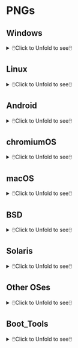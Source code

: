 # PNGs

## Windows

<details>
<summary>🖱️Click to Unfold to see🖱️</summary>

Name|Icon
--|--
Microsoft|<img src="Windows/Microsoft.png" width="100px">
Windows 11|<img src="Windows/Win11.png" width="100px">
Windows 10|<img src="Windows/Win10.png" width="100px">
Windows 8.1|<img src="Windows/Win8.1.png" width="100px">
Windows 7|<img src="Windows/Win7.png" width="100px">
Vista|<img src="Windows/Vista.png" width="100px">
</details>

## Linux

<details>
<summary>🖱️Click to Unfold to see🖱️</summary>

### Arch
<details>
<summary>🖱️Click to Unfold to see🖱️</summary>
  
Name|Icon
--|--
Arch|<img src="Linux/Arch/0-Arch_Linux1.png" width="100px"><img src="Arch/0-Arch_Linux.png" width="100px">
ArcoLinux|<img src="Linux/Arch/1-ArcoLinux.png" width="100px">
Archcraft|<img src="Linux/Arch/2-Archcraft.png" width="100px">
ArchLabs|<img src="Linux/Arch/3-ArchLabs.png" width="100px">
Archman|<img src="Linux/Arch/4-Archman.png" width="100px">
Artix|<img src="Linux/Arch/5-Artix.png" width="100px">
XeroLinux|<img src="Linux/Arch/6-XeroLinux.png" width="100px">
ArchBang|<img src="Linux/Arch/7-ArchBang.png" width="100px">
BlackArch|<img src="Linux/Arch/8-BlackArch.png" width="100px">
ArchStrike|<img src="Linux/Arch/9-ArchStrike.png" width="100px">
</details>

### Assistive
<details>
<summary>🖱️Click to Unfold to see🖱️</summary>

Name|Icon
--|--
KNOPPIX|<img src="Linux/Assistive/KNOPPIX.png" width="100px">
Slint|<img src="Linux/Assistive/Slint.png" width="100px">
</details>

## Beginners
<details>
<summary>🖱️Click to Unfold to see🖱️</summary>

Name|Icon
--|--
1-Mint|<img src="Beginners/1-Mint.png" width="100px">
2-Lite|<img src="Beginners/2-Lite.png" width="100px">
3-Zorin|<img src="Beginners/3-Zorin.png" width="100px">
4-elementary|<img src="Beginners/4-elementary.png" width="100px">
5-PCLinuxOS|<img src="Beginners/5-PCLinuxOS-1.png" width="100px"><img src="Beginners/5-PCLinuxOS.png" width="100px">
6-Solus|<img src="Beginners/6-Solus.png" width="100px">
7-Robolinux|<img src="Beginners/7-Robolinux.png" width="100px">
8-TUXEDO|<img src="Beginners/8-TUXEDO.png" width="100px">
9-Netrunner|<img src="Beginners/9-Netrunner.png" width="100px">
</details>

## Boot Rescue
<details>
<summary>🖱️Click to Unfold to see🖱️</summary>

Name|Icon
--|--
Rescatux|<img src="Boot_Rescue/Rescatux.png" width="100px">
Super_Grub2_Disk|<img src="Boot_Rescue/Super_Grub2_Disk.png" width="100px">
</details>

## Clusters
<details>
<summary>🖱️Click to Unfold to see🖱️</summary>

Name|Icon
--|--
Proxmox|<img src="Clusters/Proxmox.png" width="100px">
</details>

## Data Rescue
<details>
<summary>🖱️Click to Unfold to see🖱️</summary>

Name|Icon
--|--
1-SystemRescue|<img src="Data_Rescue/1-SystemRescue.png" width="100px">
2-Plop|<img src="Data_Rescue/2-Plop.png" width="100px">
3-Clonezilla|<img src="Data_Rescue/3-Clonezilla.png" width="100px">
4-Rescuezilla|<img src="Data_Rescue/4-Rescuezilla.png" width="100px">
5-Ufficio Zero|<img src="Data_Rescue/5-Ufficio_Zero.png" width="100px">
6-Finnix|<img src="Data_Rescue/6-Finnix.png" width="100px">
7-Redo|<img src="Data_Rescue/7-Redo.png" width="100px">
8-paldo|<img src="Data_Rescue/8-paldo.png" width="100px">
</details>

## Desktop
<details>
<summary>🖱️Click to Unfold to see🖱️</summary>

Name|Icon
--|--
1-Bluestar|<img src="Desktop/1-Bluestar.png" width="100px">
2-deepin|<img src="Desktop/2-deepin.png" width="100px">
3-BunsenLabs|<img src="Desktop/3-BunsenLabs.png" width="100px">
4-Pisi|<img src="Desktop/4-Pisi.png" width="100px">
5-Freespire|<img src="Desktop/5-Freespire.png" width="100px">
6-Zenwalk|<img src="Desktop/6-Zenwalk.png" width="100px">
7-Kwort|<img src="Desktop/7-Kwort.png" width="100px">
8-Omoikane|<img src="Desktop/8-Omoikane.png" width="100px">
</details>

## Desktop&LiveMedium
<details>
<summary>🖱️Click to Unfold to see🖱️</summary>

Name|Icon
--|--
01-EndeavourOS|<img src="Desktop&LiveMedium/01-EndeavourOS.png" width="100px">
02-Manjaro|<img src="Desktop&LiveMedium/02-Manjaro.png" width="100px">
03-Pop!_OS|<img src="Desktop&LiveMedium/03-Pop!_OS.png" width="100px">
04-Garuda|<img src="Desktop&LiveMedium/04-Garuda.png" width="100px">
05-KDE neon|<img src="Desktop&LiveMedium/05-KDE_neon.png" width="100px">
06-SparkyLinux|<img src="Desktop&LiveMedium/06-SparkyLinux.png" width="100px">
07-Linuxfx|<img src="Desktop&LiveMedium/07-Linuxfx.png" width="100px">
08-Peppermint|<img src="Desktop&LiveMedium/08-Peppermint.png" width="100px">
09-Nitrux|<img src="Desktop&LiveMedium/09-Nitrux.png" width="100px">
10-Mabox|<img src="Desktop&LiveMedium/10-Mabox.png" width="100px">
11-KaOS|<img src="Desktop&LiveMedium/11-KaOS.png" width="100px">
12-SpiralLinux|<img src="Desktop&LiveMedium/12-SpiralLinux.png" width="100px">
13-Salix|<img src="Desktop&LiveMedium/13-Salix.png" width="100px">
14-RebornOS|<img src="Desktop&LiveMedium/14-RebornOS.png" width="100px">
15-OpenMandriva|<img src="Desktop&LiveMedium/15-OpenMandriva.png" width="100px">
16-Nobara|<img src="Desktop&LiveMedium/16-Nobara.png" width="100px">
17-siduction|<img src="Desktop&LiveMedium/17-siduction.png" width="100px">
18-Voyager|<img src="Desktop&LiveMedium/18-Voyager.png" width="100px">
19-Neptune|<img src="Desktop&LiveMedium/19-Neptune.png" width="100px">
20-NuTyX|<img src="Desktop&LiveMedium/20-NuTyX.png" width="100px">
21-Endless|<img src="Desktop&LiveMedium/21-Endless.png" width="100px">
22-GeckoLinux|<img src="Desktop&LiveMedium/22-GeckoLinux.png" width="100px">
23-ExTiX|<img src="Desktop&LiveMedium/23-ExTiX.png" width="100px">
24-Feren|<img src="Desktop&LiveMedium/24-Feren.png" width="100px">
25-ROSA|<img src="Desktop&LiveMedium/25-ROSA.png" width="100px">
26-Void|<img src="Desktop&LiveMedium/26-Void.png" width="100px">
27-CachyOS|<img src="Desktop&LiveMedium/27-CachyOS.png" width="100px">
28-Legacy|<img src="Desktop&LiveMedium/28-Legacy.png" width="100px">
29-Zephix|<img src="Desktop&LiveMedium/29-Zephix.png" width="100px">
30-Ultramarine|<img src="Desktop&LiveMedium/30-Ultramarine.png" width="100px">
31-RebecaBlackOS|<img src="Desktop&LiveMedium/31-RebecaBlackOS.png" width="100px">
32-Ultimate Edition|<img src="Desktop&LiveMedium/32-Ultimate_Edition.png" width="100px">
33-BigLinux|<img src="Desktop&LiveMedium/33-BigLinux.png" width="100px">
34-Venom|<img src="Desktop&LiveMedium/34-Venom.png" width="100px">
35-Fatdog64|<img src="Desktop&LiveMedium/35-Fatdog64.png" width="100px">
36-risiOS|<img src="Desktop&LiveMedium/36-risiOS.png" width="100px">
37-SysLinuxOS|<img src="Desktop&LiveMedium/37-SysLinuxOS.png" width="100px">
38-Slackel|<img src="Desktop&LiveMedium/38-Slackel.png" width="100px">
39-Star|<img src="Desktop&LiveMedium/39-Star.png" width="100px">
40-Obarun|<img src="Desktop&LiveMedium/40-Obarun.png" width="100px">
41-SolydXK|<img src="Desktop&LiveMedium/41-SolydXK.png" width="100px">
42-Pearl|<img src="Desktop&LiveMedium/42-Pearl.png" width="100px">
43-Exe|<img src="Desktop&LiveMedium/43-Exe.png" width="100px">
44-Canaima|<img src="Desktop&LiveMedium/44-Canaima.png" width="100px">
45-Refracta|<img src="Desktop&LiveMedium/45-Refracta.png" width="100px">
46-Diamond|<img src="Desktop&LiveMedium/46-Diamond.png" width="100px">
47-Swift|<img src="Desktop&LiveMedium/47-Swift.png" width="100px">
48-HamoniKR|<img src="Desktop&LiveMedium/48-HamoniKR.png" width="100px">
49-PakOS|<img src="Desktop&LiveMedium/49-PakOS.png" width="100px">
50-Br OS|<img src="Desktop&LiveMedium/50-Br_OS.png" width="100px">
51-mAid|<img src="Desktop&LiveMedium/51-mAid.png" width="100px">
52-blendOS|<img src="Desktop&LiveMedium/52-blendOS.png" width="100px">
</details>

## Disk Management
<details>
<summary>🖱️Click to Unfold to see🖱️</summary>

Name|Icon
--|--
GParted Live|<img src="Disk_Management/GParted Live.png" width="100px">
Parted Magic|<img src="Disk_Management/Parted Magic.png" width="100px">
</details>

## Docker
<details>
<summary>🖱️Click to Unfold to see🖱️</summary>

Name|Icon
--|--
Photon OS|<img src="Docker/Photon OS.png" width="100px">
Snal Linux|<img src="Docker/Snal_Linux.png" width="100px">
</details>

## Education
<details>
<summary>🖱️Click to Unfold to see🖱️</summary>

Name|Icon
--|--
1-NixOS|<img src="Education/1-NixOS.png" width="100px">
2-AcademiX|<img src="Education/2-AcademiX.png" width="100px">
3-OSGeoLive|<img src="Education/3-OSGeoLive.png" width="100px">
4-PrimTux|<img src="Education/4-PrimTux.png" width="100px">
5-BOSS|<img src="Education/5-BOSS.png" width="100px">
6-eLearnix|<img src="Education/6-eLearnix.png" width="100px">
7-Karoshi|<img src="Education/7-Karoshi.png" width="100px">
8-MAX|<img src="Education/8-MAX.png" width="100px">
</details>

## Firewall
<details>
<summary>🖱️Click to Unfold to see🖱️</summary>

Name|Icon
--|--
1-IPFire|<img src="Firewall/1-IPFire.png" width="100px">
2-ClearOS|<img src="Firewall/2-ClearOS.png" width="100px">
3-VyOS|<img src="Firewall/3-VyOS.png" width="100px">
4-Endian|<img src="Firewall/4-Endian.png" width="100px">
5-Untangle|<img src="Firewall/5-Untangle.png" width="100px">
</details>

## Forensics
<details>
<summary>🖱️Click to Unfold to see🖱️</summary>

Name|Icon
--|--
1-Kali|<img src="Forensics/1-Kali.png" width="100px">
2-ParrotOS|<img src="Forensics/2-ParrotOS.png" width="100px">
3-Athena|<img src="Forensics/3-Athena.png" width="100px">
4-BackBox|<img src="Forensics/4-BackBox.png" width="100px">
5-CAINE|<img src="Forensics/5-CAINE.png" width="100px">
6-Pentoo|<img src="Forensics/6-Pentoo.png" width="100px">
</details>

## Free Software
<details>
<summary>🖱️Click to Unfold to see🖱️</summary>

Name|Icon
--|--
1-Trisquel|<img src="Free_Software/1-Trisquel.png" width="100px">
2-Guix System|<img src="Free_Software/2-Guix_System.png" width="100px">
3-Uruk|<img src="Free_Software/3-Uruk.png" width="100px">
4-Hyperbola|<img src="Free_Software/4-Hyperbola.png" width="100px">
5-Parabola|<img src="Free_Software/5-Parabola.png" width="100px">
</details>

## From_RAM
<details>
<summary>🖱️Click to Unfold to see🖱️</summary>

Name|Icon
--|--
1-MX Linux|<img src="From_RAM/1-MX_Linux.png" width="100px">
2-Slax|<img src="From_RAM/2-Slax.png" width="100px">
3-Porteus|<img src="From_RAM/3-Porteus.png" width="100px">
4-Grml|<img src="From_RAM/4-Grml.png" width="100px">
5-KANOTIX|<img src="From_RAM/5-KANOTIX.png" width="100px">
</details>

## Gaming
<details>
<summary>🖱️Click to Unfold to see🖱️</summary>

Name|Icon
--|--
1-Regata OS|<img src="Gaming/1-Regata_OS.png" width="100px">
2-MakuluLinux|<img src="Gaming/2-MakuluLinux.png" width="100px">
3-Lakka|<img src="Gaming/3-Lakka.png" width="100px">
4-Salient|<img src="Gaming/4-Salient.png" width="100px">
5-Batocera|<img src="Gaming/5-Batocera.png" width="100px">
6-Recalbox|<img src="Gaming/6-Recalbox.png" width="100px">
</details>

## Immutable
<details>
<summary>🖱️Click to Unfold to see🖱️</summary>

Name|Icon
--|--
1-Fedora|<img src="Immutable/1-Fedora.png" width="100px">
2-openSUSE|<img src="Immutable/2-openSUSE.png" width="100px">
3-Vanilla|<img src="Immutable/3-Vanilla.png" width="100px">
</details>

## LiveMedium
<details>
<summary>🖱️Click to Unfold to see🖱️</summary>

Name|Icon
--|--
1-Peropesis|<img src="LiveMedium/1-Peropesis.png" width="100px">
2-Elive|<img src="LiveMedium/2-Elive.png" width="100px">
3-Berry|<img src="LiveMedium/3-Berry.png" width="100px">
</details>

## Mobile
<details>
<summary>🖱️Click to Unfold to see🖱️</summary>

Name|Icon
--|--
1-PureOS|<img src="Mobile/1-PureOS.png" width="100px">
2-e OS|<img src="Mobile/2-e_OS.png" width="100px">
3-postmarketOS|<img src="Mobile/3-postmarketOS.png" width="100px">
4-UBports|<img src="Mobile/4-UBports.png" width="100px">
</details>

## Multimedia
<details>
<summary>🖱️Click to Unfold to see🖱️</summary>

Name|Icon
--|--
1-AV Linux|<img src="Multimedia/1-AV_Linux.png" width="100px">
2-LibreELEC|<img src="Multimedia/2-LibreELEC.png" width="100px">
3-Daphile|<img src="Multimedia/3-Daphile.png" width="100px">
4-Volumio|<img src="Multimedia/4-Volumio.png" width="100px">
</details>

## NAS
<details>
<summary>🖱️Click to Unfold to see🖱️</summary>

Name|Icon
--|--
1-EasyNAS|<img src="NAS/1-EasyNAS.png" width="100px">
2-OpenMediaVault|<img src="NAS/2-OpenMediaVault.png" width="100px">
3-Rockstor|<img src="NAS/3-Rockstor.png" width="100px">
</details>

## Netbooks
<details>
<summary>🖱️Click to Unfold to see🖱️</summary>

Name|Icon
--|--
1-Puppy|<img src="Netbooks/1-Puppy.png" width="100px">
2-Bodhi|<img src="Netbooks/2-Bodhi.png" width="100px">
3-wattOS|<img src="Netbooks/3-wattOS.png" width="100px">
4-Runtu|<img src="Netbooks/4-Runtu.png" width="100px">
</details>

## Old Computers
<details>
<summary>🖱️Click to Unfold to see🖱️</summary>

Name|Icon
--|--
1-antiX|<img src="Old_Computers/1-antiX.png" width="100px">
2-Q4OS|<img src="Old_Computers/2-Q4OS.png" width="100px">
3-ALT|<img src="Old_Computers/3-ALT.png" width="100px">
4-LXLE|<img src="Old_Computers/4-LXLE.png" width="100px">
5-Absolute|<img src="Old_Computers/5-Absolute.png" width="100px">
6-Tiny Core|<img src="Old_Computers/6-Tiny_Core.png" width="100px">
7-SliTaz|<img src="Old_Computers/7-SliTaz.png" width="100px">
</details>

## Privacy
<details>
<summary>🖱️Click to Unfold to see🖱️</summary>

Name|Icon
--|--
1-Tails|<img src="Privacy/1-Tails.png" width="100px"><img src="Privacy/1-Tails-1.png" width="100px">
2-Kodachi|<img src="Privacy/2-Kodachi.png" width="100px">
3-Whonix|<img src="Privacy/3-Whonix.png" width="100px">
4-Septor|<img src="Privacy/4-Septor.png" width="100px">
</details>

## Raspberry
<details>
<summary>🖱️Click to Unfold to see🖱️</summary>

Name|Icon
--|--
1-Raspberry Pi|<img src="Raspberry/1-Raspberry_Pi.png" width="100px">
2-OSMC|<img src="Raspberry/2-OSMC.png" width="100px">
3-DietPi|<img src="Raspberry/3-DietPi.png" width="100px">
4-RasPlex|<img src="Raspberry/4-RasPlex.png" width="100px">
5-RSS|<img src="Raspberry/5-RSS.png" width="100px">
6-RDS|<img src="Raspberry/6-RDS.png" width="100px">
</details>

## Security
<details>
<summary>🖱️Click to Unfold to see🖱️</summary>

Name|Icon
--|--
1-Gnoppix|<img src="Security/1-Gnoppix.png" width="100px">
2-Qubes|<img src="Security/2-Qubes.png" width="100px">
3-Wifislax|<img src="Security/3-Wifislax.png" width="100px">
4-SELKS|<img src="Security/4-SELKS.png" width="100px">
5-NST|<img src="Security/5-NST.png" width="100px">
</details>

## Server
<details>
<summary>🖱️Click to Unfold to see🖱️</summary>

Name|Icon
--|--
01-Debian|<img src="Server/01-Debian.png" width="100px">
02-AlmaLinux|<img src="Server/02-AlmaLinux.png" width="100px">
03-Mageia|<img src="Server/03-Mageia.png" width="100px">
04-Slackware|<img src="Server/04-Slackware.png" width="100px">
05-Rocky|<img src="Server/05-Rocky.png" width="100px">
06-CentOS|<img src="Server/06-CentOS.png" width="100px">
07-Devuan|<img src="Server/07-Devuan.png" width="100px">
08-EuroLinux|<img src="Server/08-EuroLinux.png" width="100px">
09-Red Hat|<img src="Server/09-Red_Hat.png" width="100px">
10-4MLinux|<img src="Server/10-4MLinux.png" width="100px">
11-Oracle|<img src="Server/11-Oracle.png" width="100px">
12-openmamba|<img src="Server/12-openmamba.png" width="100px">
13-Springdale|<img src="Server/13-Springdale.png" width="100px">
14-Linspire|<img src="Server/14-Linspire.png" width="100px">
15-Pardus|<img src="Server/15-Pardus.png" width="100px">
16-MIRACLE|<img src="Server/16-MIRACLE.png" width="100px">
17-SUSE|<img src="Server/17-SUSE.png" width="100px">
18-Univention|<img src="Server/18-Univention.png" width="100px">
19-Nova|<img src="Server/19-Nova.png" width="100px">
20-Navy|<img src="Server/20-Navy.png" width="100px">
21-Vine|<img src="Server/21-Vine.png" width="100px">
22-VzLinux|<img src="Server/22-VzLinux.png" width="100px">
23-UBOS|<img src="Server/23-UBOS.png" width="100px">
24-Plamo|<img src="Server/24-Plamo.png" width="100px">
25-TurnKey|<img src="Server/25-TurnKey.png" width="100px">
26-PLD|<img src="Server/26-PLD.png" width="100px">
27-Omarine|<img src="Server/27-Omarine.png" width="100px">
28-OB2D|<img src="Server/28-OB2D.png" width="100px">
29-OviOS|<img src="Server/29-OviOS.png" width="100px">
</details>

## Source-based
<details>
<summary>🖱️Click to Unfold to see🖱️</summary>

Name|Icon
--|--
1-Gentoo.png|<img src="Source-based/1-Gentoo.png" width="100px">
2-Redcore.png|<img src="Source-based/2-Redcore.png" width="100px">
3-Calculate.png|<img src="Source-based/3-Calculate.png" width="100px">
4-CRUX.png|<img src="Source-based/4-CRUX.png" width="100px">
5-LFS.png|<img src="Source-based/5-LFS.png" width="100px">
6-Funtoo.png|<img src="Source-based/6-Funtoo.png" width="100px">
7-Exherbo.png|<img src="Source-based/7-Exherbo.png" width="100px">
8-T2.png|<img src="Source-based/8-T2.png" width="100px">
</details>

## Specialist
<details>
<summary>🖱️Click to Unfold to see🖱️</summary>

Name|Icon
--|--
1-EasyOS|<img src="Specialist/1-EasyOS.png" width="100px">
2-Clear|<img src="Specialist/2-Clear.png" width="100px">
3-Kaisen|<img src="Specialist/3-Kaisen.png" width="100px">
4-Armbian|<img src="Specialist/4-Armbian.png" width="100px">
5-Bedrock|<img src="Specialist/5-Bedrock.png" width="100px">
6-Live Raizo|<img src="Specialist/6-Live_Raizo.png" width="100px">
7-Zevenet|<img src="Specialist/7-Zevenet.png" width="100px">
8-Porteus Kiosk|<img src="Specialist/8-Porteus_Kiosk.png" width="100px">
9-KISS|<img src="Specialist/9-KISS.png" width="100px">
</details>

## Telephony
<details>
<summary>🖱️Click to Unfold to see🖱️</summary>

Name|Icon
--|--
1-Alpine|<img src="Telephony/1-Alpine.png" width="100px">
2-3CX|<img src="Telephony/2-3CX.png" width="100px">
3-Bicom Systems|<img src="Telephony/3-Bicom_Systems.png" width="100px">
4-FreePBX|<img src="Telephony/4-FreePBX.png" width="100px">
</details>

## Thin Client
<details>
<summary>🖱️Click to Unfold to see🖱️</summary>

Name|Icon
--|--
1-Debian Edu|<img src="Thin_Client/1-Debian_Edu.png" width="100px">
2-LliureX|<img src="Thin_Client/2-LliureX.png" width="100px">
3-Thinstation|<img src="Thin_Client/3-Thinstation.png" width="100px">
</details>

## Ubuntu
<details>
<summary>🖱️Click to Unfold to see🖱️</summary>

Name|Icon
--|--
01-Ubuntu|<img src="Ubuntu/01-Ubuntu.png" width="100px">
02-Kubuntu|<img src="Ubuntu/02-Kubuntu.png" width="100px">
03-Lubuntu|<img src="Ubuntu/03-Lubuntu.png" width="100px">
04-Xubuntu|<img src="Ubuntu/04-Xubuntu.png" width="100px">
05-Ubuntu MATE|<img src="Ubuntu/05-Ubuntu_MATE.png" width="100px">
06-Ubuntu Studio|<img src="Ubuntu/06-Ubuntu_Studio.png" width="100px">
07-Ubuntu Budgie|<img src="Ubuntu/07-Ubuntu_Budgie.png" width="100px">
08-Emmabuntüs|<img src="Ubuntu/08-Emmabuntüs.png" width="100px">
09-Ubuntu Unity|<img src="Ubuntu/09-Ubuntu_Unity.png" width="100px">
10-Ubuntu Kylin|<img src="Ubuntu/10-Ubuntu_Kylin.png" width="100px">
11-Ubuntu Christian|<img src="Ubuntu/11-Ubuntu_Christian.png" width="100px">
</details>

## WebUI Server
<details>
<summary>🖱️Click to Unfold to see🖱️</summary>

Name|Icon
--|--
1-BlueOnyx|<img src="WebUI_Server/1-BlueOnyx.png" width="100px">
2-SME Server|<img src="WebUI_Server/2-SME_Server.png" width="100px">
3-YunoHost|<img src="WebUI_Server/3-YunoHost.png" width="100px">
4-Baruwa|<img src="WebUI_Server/4-Baruwa.png" width="100px">
5-FreedomBox|<img src="WebUI_Server/5-FreedomBox.png" width="100px">
</details>

</details>

## Android

<details>
<summary>🖱️Click to Unfold to see🖱️</summary>

Name|Icon
--|--
android|<img src="Android/android.png" width="100px">
android 13|<img src="Android/android_13.png" width="100px">
android 12|<img src="Android/android_12.png" width="100px">
android 11|<img src="Android/android_11.png" width="100px">
android 10|<img src="Android/android_10.png" width="100px">
</details>

## chromiumOS

<details>
<summary>🖱️Click to Unfold to see🖱️</summary>

Name|Icon
--|--
1-chromebook|<img src="chromiumOS/1-chromebook.png" width="100px">
2-Flex|<img src="chromiumOS/2-Flex.png" width="100px">
3-brunch|<img src="chromiumOS/3-brunch.png" width="100px">
4-fydeos|<img src="chromiumOS/4-fydeos.png" width="100px">
</details>

## macOS

<details>
<summary>🖱️Click to Unfold to see🖱️</summary>

Name|Icon
--|--
1-Macintosh|<img src="macOS/1-Macintosh.png" width="100px">

Name|Logo|Name|logo
--|--|--|--
2-macOS|<img src="macOS/2-macOS.png" width="100px">|5-Mac OS|<img src="macOS/5-Mac_OS.png" width="100px">
3-OpenCore|<img src="macOS/3-OpenCore.png" width="100px">|6-OpenCore|<img src="macOS/6-OpenCore.png" width="100px">
4-Clover|<img src="macOS/4-Clover.png" width="100px">|7-Clover|<img src="macOS/7-Clover.png" width="100px">
</details>

## BSD

<details>
<summary>🖱️Click to Unfold to see🖱️</summary>

Name|Icon
--|--
01-freeBSD|<img src="BSD/01-freeBSD.png" width="100px">
02-TrueNAS|<img src="BSD/02-TrueNAS.png" width="100px">
03-DragonFly BSD|<img src="BSD/03-DragonFly_BSD.png" width="100px">
04-GhostBSD|<img src="BSD/04-GhostBSD.png" width="100px">
05-OpenBSD|<img src="BSD/05-OpenBSD.png" width="100px">
06-NomadBSD|<img src="BSD/06-NomadBSD.png" width="100px">
07-OPNsense|<img src="BSD/07-OPNsense.png" width="100px">
08-NetBSD|<img src="BSD/08-NetBSD.png" width="100px">
09-MidnightBSD|<img src="BSD/09-MidnightBSD.png" width="100px">
10-FuguIta|<img src="BSD/10-FuguIta.png" width="100px">
11-XigmaNAS|<img src="BSD/11-XigmaNAS.png" width="100px">
12-HardenedBSD|<img src="BSD/12-HardenedBSD.png" width="100px">
13-pfSense|<img src="BSD/13-pfSense.png" width="100px">
14-BSD Router Project|<img src="BSD/14-BSD_Router_Project.png" width="100px">
15-helloSystem|<img src="BSD/15-helloSystem.png" width="100px">
16-DynFi Firewall|<img src="BSD/16-DynFi_Firewall.png" width="100px">
</details>

## Solaris

<details>
<summary>🖱️Click to Unfold to see🖱️</summary>

Name|Icon
--|--
1-SmartOS|<img src="Solaris/1-SmartOS.png" width="100px">
2-OpenIndiana|<img src="Solaris/2-OpenIndiana.png" width="100px">
3-Solaris|<img src="Solaris/3-Solaris.png" width="100px">
4-XStreamOS|<img src="Solaris/4-XStreamOS.png" width="100px">
5-NexentaStor|<img src="Solaris/5-NexentaStor.png" width="100px">
</details>

## Other OSes

<details>
<summary>🖱️Click to Unfold to see🖱️</summary>

Name|Icon
--|--
1-Haiku|<img src="Other_OSes/1-Haiku.png" width="100px">
2-ReactOS|<img src="Other_OSes/2-ReactOS.png" width="100px">
3-KolibriOS|<img src="Other_OSes/3-KolibriOS.png" width="100px">
4-RISC OS|<img src="Other_OSes/4-RISC_OS.png" width="100px">
</details>

## Boot_Tools

<details>
<summary>🖱️Click to Unfold to see🖱️</summary>

Name|Icon
--|--
grubfm|<img src="Boot_Tools/grubfm.png" width="100px">
Ventoy|<img src="Boot_Tools/Ventoy.png" width="100px">
</details>
